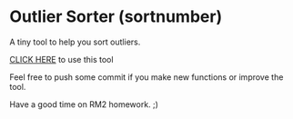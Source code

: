 # Outlier Sorter (sortnumber)

A tiny tool to help you sort outliers. 

[CLICK HERE](https://sharteeya.github.io/sortnumber/) to use this tool

Feel free to push some commit if you make new functions or improve the tool.

Have a good time on RM2 homework. ;\)

